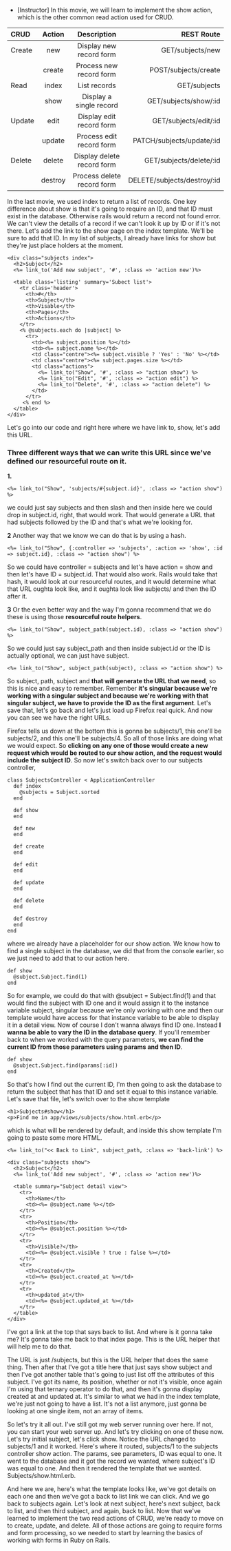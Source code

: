 - [Instructor] In this movie, we will learn to implement the show action, which is the other common read action used for CRUD.


|**CRUD**| **Action**| **Description** | **REST Route**|
|:-------|:---------:|:---------------:| -----------------:|
| Create | new       |Display new record form|GET/subjects/new
|        |create     |Process new record form| POST/subjects/create
| Read   | index     |List records           |GET/subjects
|        | show      |Display a single record|GET/subjects/show/:id
| Update |edit       |Display edit record form|GET/subjects/edit/:id
|        |update     |Process edit record form|PATCH/subjects/update/:id
| Delete |delete     |Display delete record form|GET/subjects/delete/:id
|        |destroy    |Process delete record form|DELETE/subjects/destroy/:id


In the last movie, we used index to return a list of records. One key difference about show is that it's going to require an ID, and that ID must exist in the database. Otherwise rails would return a record not found error. We can't view the details of a record if we can't look it up by ID or if it's not there. Let's add the link to the show page on the index template. We'll be sure to add that ID. In my list of subjects, I already have links for show but they're just place holders at the moment.
```
<div class="subjects index">
  <h2>Subject</h2>
  <%= link_to('Add new subject', '#', :class => 'action new')%>

  <table class='listing' summary='Subect list'>
    <tr class='header'>
      <th>#</th>
      <th>Subject</th>
      <th>Visable</th>
      <th>Pages</th>
      <th>Actions</th>
    </tr>
    <% @subjects.each do |subject| %>
      <tr>
        <td><%= subject.position %></td>
        <td><%= subject.name %></td>
        <td class="centre"><%= subject.visible ? 'Yes' : 'No' %></td>
        <td class="centre"><%= subject.pages.size %></td>
        <td class="actions">
          <%= link_to("Show", '#', :class => "action show") %>
          <%= link_to("Edit", '#', :class => "action edit") %>
          <%= link_to("Delete", '#', :class => "action delete") %>
        </td>
      </tr>
     <% end %>
  </table>
</div>

```
Let's go into our code and right here where we have link to, show, let's add this URL.
### Three different ways that we can write this URL since we've defined our resourceful route on it.
**1.**
```
<%= link_to("Show", 'subjects/#{subject.id}', :class => "action show") %>
```
we could just say subjects and then slash and then inside here we could drop in subject.id, right, that would work. That would generate a URL that had subjects followed by the ID and that's what we're looking for.

 **2** Another way that we know we can do that is by using a hash.
```
<%= link_to("Show", {:controller => 'subjects', :action => 'show', :id => subject.id}, :class => "action show") %>
```
So we could have controller = subjects and let's have action = show and then let's have ID = subject.id. That would also work. Rails would take that hash, it would look at our resourceful routes, and it would determine what that URL oughta look like, and it oughta look like subjects/ and then the ID after it.

**3** Or the even better way and the way I'm gonna recommend that we do these is using those **resourceful route helpers**.
```
<%= link_to("Show", subject_path(subject.id), :class => "action show") %>
```
So we could just say subject_path and then inside subject.id or the ID is actually optional, we can just have subject.
```
<%= link_to("Show", subject_path(subject), :class => "action show") %>
```

So subject, path, subject and **that will generate the URL that we need**, so this is nice and easy to remember. Remember **it's singular because we're working with a singular subject and because we're working with that singular subject, we have to provide the ID as the first argument**. Let's save that, let's go back and let's just load up Firefox real quick. And now you can see we have the right URLs.

Firefox tells us down at the bottom this is gonna be subjects/1, this one'll be subjects/2, and this one'll be subjects/4. So all of those links are doing what we would expect. So **clicking on any one of those would create a new request which would be routed to our show action, and the request would include the subject ID**. So now let's switch back over to our subjects controller,
```
class SubjectsController < ApplicationController
  def index
    @subjects = Subject.sorted
  end

  def show
  end

  def new
  end

  def create
  end

  def edit
  end

  def update
  end

  def delete
  end

  def destroy
  end
end
```
where we already have a placeholder for our show action. We know how to find a single subject in the database, we did that from the console earlier, so we just need to add that to our action here.
```
def show
  @subject.Subject.find(1)
end
```
So for example, we could do that with @subject = Subject.find(1) and that would find the subject with ID one and it would assign it to the instance variable subject, singular because we're only working with one and then our template would have access for that instance variable to be able to display it in a detail view. Now of course I don't wanna always find ID one. Instead **I wanna be able to vary the ID in the database query**. If you'll remember back to when we worked with the query parameters, **we can find the current ID from those parameters using params and then ID**.

```
def show
  @subject.Subject.find(params[:id])
end
```

So that's how I find out the current ID, I'm then going to ask the database to return the subject that has that ID and set it equal to this instance variable. Let's save that file, let's switch over to the show template

```
<h1>Subjects#show</h1>
<p>Find me in app/views/subjects/show.html.erb</p>

```

which is what will be rendered by default, and inside this show template I'm going to paste some more HTML.
```
<%= link_to("<< Back to Link", subject_path, :class => 'back-link') %>

<div class="subjects show">
  <h2>Subject</h2>
  <%= link_to('Add new subject', '#', :class => 'action new')%>

  <table summary="Subject detail view">
    <tr>
      <th>Name</th>
      <td><%= @subject.name %></td>
    </tr>
    <tr>
      <th>Position</th>
      <td><%= @subject.position %></td>
    </tr>
    <tr>
      <th>Visible?</th>
      <td><%= @subject.visible ? true : false %></td>
    </tr>
    <tr>
      <th>Created</th>
      <td><%= @subject.created_at %></td>
    </tr>
    <tr>
      <th>updated_at</th>
      <td><%= @subject.updated_at %></td>
    </tr>
  </table>
</div>
```
I've got a link at the top that says back to list. And where is it gonna take me? It's gonna take me back to that index page. This is the URL helper that will help me to do that.

The URL is just /subjects, but this is the URL helper that does the same thing. Then after that I've got a title here that just says show subject and then I've got another table that's going to just list off the attributes of this subject. I've got its name, its position, whether or not it's visible, once again I'm using that ternary operator to do that, and then it's gonna display created at and updated at. It's similar to what we had in the index template, we're just not going to have a list. It's not a list anymore, just gonna be looking at one single item, not an array of items.

So let's try it all out. I've still got my web server running over here. If not, you can start your web server up. And let's try clicking on one of these now. Let's try initial subject, let's click show. Notice the URL changed to subjects/1 and it worked. Here's where it routed, subjects/1 to the subjects controller show action. The params, see parameters, ID was equal to one. It went to the database and it got the record we wanted, where subject's ID was equal to one. And then it rendered the template that we wanted. Subjects/show.html.erb.

And here we are, here's what the template looks like, we've got details on each one and then we've got a back to list link we can click. And we go back to subjects again. Let's look at next subject, here's next subject, back to list, and then third subject, and again, back to list. Now that we've learned to implement the two read actions of CRUD, we're ready to move on to create, update, and delete. All of those actions are going to require forms and form processing, so we needed to start by learning the basics of working with forms in Ruby on Rails.
